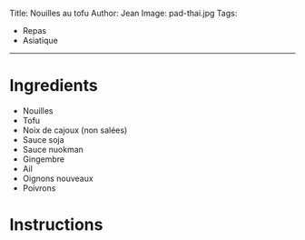 Title: Nouilles au tofu
Author: Jean
Image: pad-thai.jpg
Tags:
 - Repas
 - Asiatique
---
# Ingredients

 - Nouilles
 - Tofu
 - Noix de cajoux (non salées)
 - Sauce soja
 - Sauce nuokman
 - Gingembre
 - Ail
 - Oignons nouveaux
 - Poivrons

# Instructions
